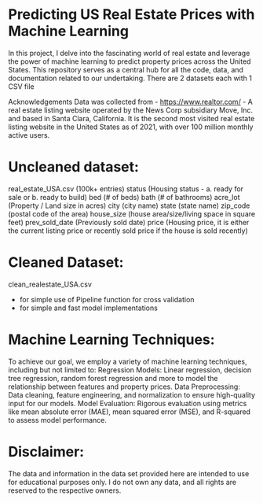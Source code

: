 # Predicting US Real Estate Prices with Machine Learning
In this project, I delve into the fascinating world of real estate and leverage the power of machine learning to predict property prices across the United States.
This repository serves as a central hub for all the code, data, and documentation related to our undertaking.
There are 2 datasets each with 1 CSV file

Acknowledgements
Data was collected from -
https://www.realtor.com/ - A real estate listing website operated by the News Corp subsidiary Move, Inc. and based in Santa Clara, California. It is the second most visited real estate listing website in the United States as of 2021, with over 100 million monthly active users.

# Uncleaned dataset:
real_estate_USA.csv (100k+ entries)
status (Housing status - a. ready for sale or b. ready to build)
bed (# of beds)
bath (# of bathrooms)
acre_lot (Property / Land size in acres)
city (city name)
state (state name)
zip_code (postal code of the area)
house_size (house area/size/living space in square feet)
prev_sold_date (Previously sold date)
price (Housing price, it is either the current listing price or recently sold price if the house is sold recently)

# Cleaned Dataset:
clean_realestate_USA.csv
- for simple use of Pipeline function for cross validation
- for simple and fast model implementations

# Machine Learning Techniques:
To achieve our goal, we employ a variety of machine learning techniques, including but not limited to:
Regression Models: Linear regression, decision tree regression, random forest regression and more to model the relationship between features and property prices.
Data Preprocessing: Data cleaning, feature engineering, and normalization to ensure high-quality input for our models.
Model Evaluation: Rigorous evaluation using metrics like mean absolute error (MAE), mean squared error (MSE), and R-squared to assess model performance.


# Disclaimer:
The data and information in the data set provided here are intended to use for educational purposes only. I do not own any data, and all rights are reserved to the respective owners.
